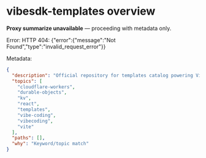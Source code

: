 # vibesdk-templates overview

**Proxy summarize unavailable** — proceeding with metadata only.

Error: HTTP 404: {"error":{"message":"Not Found","type":"invalid_request_error"}}

Metadata:
```json
{
  "description": "Official repository for templates catalog powering VibeSDK",
  "topics": [
    "cloudflare-workers",
    "durable-objects",
    "kv",
    "react",
    "templates",
    "vibe-coding",
    "vibecoding",
    "vite"
  ],
  "paths": [],
  "why": "Keyword/topic match"
}
```